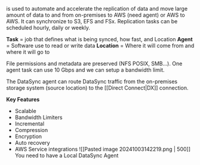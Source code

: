 is used to automate and accelerate the replication of data and move large amount of data to and from on-premises to AWS (need agent) or AWS to AWS. It can synchronize to S3, EFS and FSx. Replication tasks can be scheduled hourly, daily or weekly.

**Task** = job that defines what is being synced, how fast, and Location
**Agent** = Software use to read or write data
**Location** = Where it will come from and where it will go to

File permissions and metadata are preserved (NFS POSIX, SMB...).
One agent task can use 10 Gbps and we can setup a bandwidth limit.

The DataSync agent can route DataSync traffic from the on-premises storage system (source location) to the [[Direct Connect|DX]] connection.

**Key Features**
* Scalable
* Bandwidth Limiters
* Incremental
* Compression
* Encryption
* Auto recovery
* AWS Service integrations
![[Pasted image 20241003142219.png | 500]]
You need to have a Local DataSync Agent
